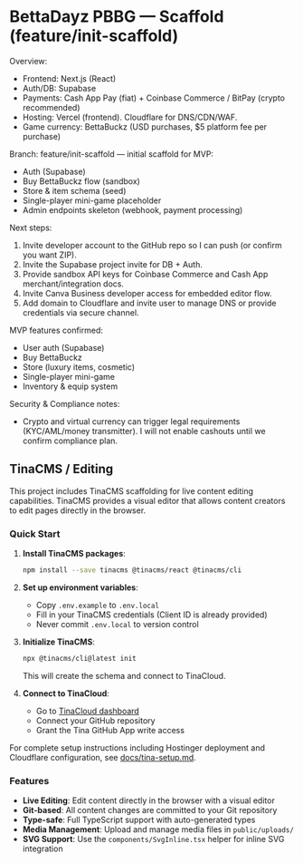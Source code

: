 # BettaDayz PBBG — Scaffold (feature/init-scaffold)

Overview:
- Frontend: Next.js (React)
- Auth/DB: Supabase
- Payments: Cash App Pay (fiat) + Coinbase Commerce / BitPay (crypto recommended)
- Hosting: Vercel (frontend). Cloudflare for DNS/CDN/WAF.
- Game currency: BettaBuckz (USD purchases, $5 platform fee per purchase)

Branch: feature/init-scaffold — initial scaffold for MVP:
- Auth (Supabase)
- Buy BettaBuckz flow (sandbox)
- Store & item schema (seed)
- Single-player mini-game placeholder
- Admin endpoints skeleton (webhook, payment processing)

Next steps:
1. Invite developer account to the GitHub repo so I can push (or confirm you want ZIP).
2. Invite the Supabase project invite for DB + Auth.
3. Provide sandbox API keys for Coinbase Commerce and Cash App merchant/integration docs.
4. Invite Canva Business developer access for embedded editor flow.
5. Add domain to Cloudflare and invite user to manage DNS or provide credentials via secure channel.

MVP features confirmed:
- User auth (Supabase)
- Buy BettaBuckz
- Store (luxury items, cosmetic)
- Single-player mini-game
- Inventory & equip system

Security & Compliance notes:
- Crypto and virtual currency can trigger legal requirements (KYC/AML/money transmitter). I will not enable cashouts until we confirm compliance plan.

## TinaCMS / Editing

This project includes TinaCMS scaffolding for live content editing capabilities. TinaCMS provides a visual editor that allows content creators to edit pages directly in the browser.

### Quick Start

1. **Install TinaCMS packages**:
   ```bash
   npm install --save tinacms @tinacms/react @tinacms/cli
   ```

2. **Set up environment variables**:
   - Copy `.env.example` to `.env.local`
   - Fill in your TinaCMS credentials (Client ID is already provided)
   - Never commit `.env.local` to version control

3. **Initialize TinaCMS**:
   ```bash
   npx @tinacms/cli@latest init
   ```
   This will create the schema and connect to TinaCloud.

4. **Connect to TinaCloud**:
   - Go to [TinaCloud dashboard](https://app.tina.io/)
   - Connect your GitHub repository
   - Grant the Tina GitHub App write access

For complete setup instructions including Hostinger deployment and Cloudflare configuration, see [docs/tina-setup.md](docs/tina-setup.md).

### Features

- **Live Editing**: Edit content directly in the browser with a visual editor
- **Git-based**: All content changes are committed to your Git repository
- **Type-safe**: Full TypeScript support with auto-generated types
- **Media Management**: Upload and manage media files in `public/uploads/`
- **SVG Support**: Use the `components/SvgInline.tsx` helper for inline SVG integration
